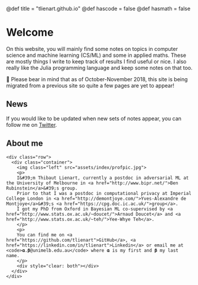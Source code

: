 @def title = "tlienart.github.io"
@def hascode = false
@def hasmath = false

# Welcome

On this website, you will mainly find some notes on topics in computer science and machine learning (CS/ML) and some in applied maths.
These are mostly things I write to keep track of results I find useful or nice.
I also really like the Julia programming language and keep some notes on that too.

🚫 Please bear in mind that as of October-November 2018, this site is being migrated from a previous site so quite a few pages are yet to appear!

<!-- Then, there's a number of miscellaneous posts in other topics ranging from  travel notes to side-projects.
For example if you're interested in knowing how this website was built, there's a [post for that](/pub/misc/about-website.html).-->

## News

If you would like to be updated when new sets of notes appear, you can follow me on [Twitter](https://twitter.com/t_lienart).

## About me

<!-- raw html to allow a responsive row  -->
~~~
<div class="row">
  <div class="container">
    <img class="left" src="assets/index/profpic.jpg">
    <p>
    I&#39;m Thibaut Lienart, currently a postdoc in adversarial ML at the University of Melbourne in <a href="http://www.bipr.net/">Ben Rubinstein</a>&#39;s group.
    Prior to that I was a postdoc in computational privacy at Imperial College London in <a href="http://demontjoye.com/">Yves-Alexandre de Montjoye</a>&#39;s <a href="https://cpg.doc.ic.ac.uk/">group</a>.
    I got my PhD from Oxford in Bayesian ML co-supervised by <a href="http://www.stats.ox.ac.uk/~doucet/">Arnaud Doucet</a> and <a href="http://www.stats.ox.ac.uk/~teh/">Yee-Whye Teh</a>.
    </p>
    <p>
    You can find me on <a href="https://github.com/tlienart">GitHub</a>, <a href="https://linkedin.com/in/tlienart">Linkedin</a> or email me at  <code>𝛂.𝛃@unimelb.edu.au</code> where 𝛂 is my first and 𝛃 my last name.
    </p>
    <div style="clear: both"></div>      
  </div>
</div>
~~~
